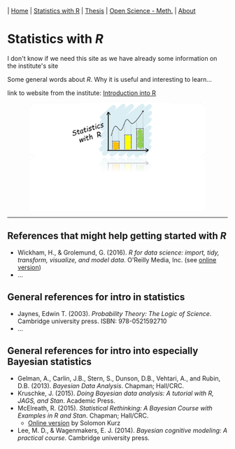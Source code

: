 | [Home](https://psych-methods.github.io/index) | [Statistics with R](https://psych-methods.github.io/R_reading_material) | [Thesis](https://psych-methods.github.io/thesis) | [Open Science - Meth.](https://psych-methods.github.io/OS_prereg_repl) | [About](https://psych-methods.github.io/about)

# Statistics with *R*

I don't know if we need this site as we have already some information on the institute's site

Some general words about *R*. Why it is useful and interesting to learn...

link to website from the institute: [Introduction into R](https://www.uni-marburg.de/de/fb04/team-heck/einstieg-in-r)

<p align = "center">
<img align="center" src="https://raw.githubusercontent.com/psych-methods/psych-methods.github.io/master/graphics/graphic_statistics_R.png" width="400" />
</p>

---

## References that might help getting started with *R*

  + Wickham, H., & Grolemund, G. (2016). *R for data science: import, tidy, transform, visualize, and model data*. O'Reilly Media, Inc. (see [online version](https://r4ds.had.co.nz/))
  + ...

## General references for intro in statistics

  + Jaynes, Edwin T. (2003). *Probability Theory: The Logic of Science*. Cambridge university press. ISBN: 978-0521592710
  + ...
  
## General references for intro into especially Bayesian statistics

  + Gelman, A., Carlin, J.B., Stern, S., Dunson, D.B., Vehtari, A., and Rubin, D.B. (2013). *Bayesian Data Analysis*. Chapman; Hall/CRC.
  + Kruschke, J. (2015). *Doing Bayesian data analysis: A tutorial with R, JAGS, and Stan*. Academic Press.
  + McElreath, R. (2015). *Statistical Rethinking: A Bayesian Course with Examples in R and Stan*. Chapman; Hall/CRC.
    + [Online version](https://bookdown.org/ajkurz/Statistical_Rethinking_recoded/) by Solomon Kurz 
  + Lee, M. D., & Wagenmakers, E. J. (2014). *Bayesian cognitive modeling: A practical course*. Cambridge university press.
